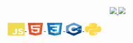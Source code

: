 <div align="center">
  <a href="https://github.com/Fco-Correia">
  <img height="180em" src="https://github-readme-stats.vercel.app/api?username=Fco-Correia&show_icons=true&theme=dracula&include_all_commits=true&count_private=true"/>
  <img height="180em" src="https://github-readme-stats.vercel.app/api/top-langs/?username=Fco-Correia&layout=compact&langs_count=7&theme=dracula"/>
</div>
<div style="display: inline_block"><br>
  <img align="center" alt="Fco-Correia-Js" height="30" width="40" src="https://raw.githubusercontent.com/devicons/devicon/master/icons/javascript/javascript-plain.svg">
  <img align="center" alt="Fco-Correia-cpu-HTML" height="30" width="40" src="https://raw.githubusercontent.com/devicons/devicon/master/icons/html5/html5-original.svg">
  <img align="center" alt="Fco-Correia-CSS" height="30" width="40" src="https://raw.githubusercontent.com/devicons/devicon/master/icons/css3/css3-original.svg">
  <img align="center" alt="Fco-Correia-Cpp" height="30" width="40" src="https://raw.githubusercontent.com/devicons/devicon/master/icons/cplusplus/cplusplus-original.svg">
  <img align="center" alt="Fco-Correia-PY" height="30" width="40" src="https://raw.githubusercontent.com/devicons/devicon/master/icons/python/python-plain.svg">
</div>
